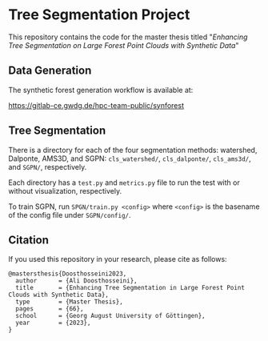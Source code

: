 # Tree Segmentation Project

This repository contains the code for the master thesis titled "*Enhancing Tree Segmentation on Large Forest Point Clouds with Synthetic Data*"

## Data Generation

The synthetic forest generation workflow is available at:

https://gitlab-ce.gwdg.de/hpc-team-public/synforest

## Tree Segmentation

There is a directory for each of the four segmentation methods: watershed, Dalponte, AMS3D, and SGPN: `cls_watershed/`, `cls_dalponte/`, `cls_ams3d/`, and `SGPN/`, respectively.

Each directory has a `test.py` and `metrics.py` file to run the test with or without visualization, respectively.

To train SGPN, run `SPGN/train.py <config>` where `<config>` is the basename of the config file under `SGPN/config/`.

## Citation

If you used this repository in your research, please cite as follows:

```
@mastersthesis{Doosthosseini2023,
  author      = {Ali Doosthosseini},
  title       = {Enhancing Tree Segmentation in Large Forest Point Clouds with Synthetic Data},
  type        = {Master Thesis},
  pages       = {66},
  school      = {Georg August University of Göttingen},
  year        = {2023},
}
```


